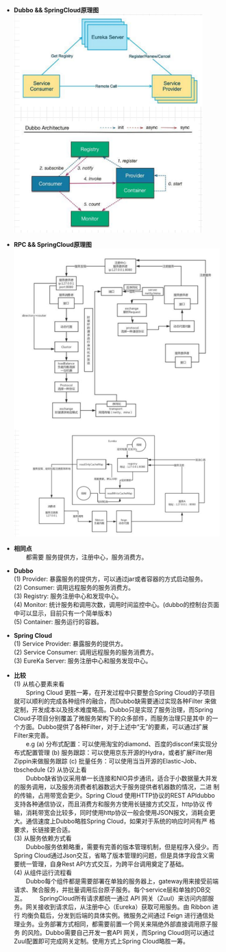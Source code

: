 * **Dubbo && SpringCloud原理图**<br/>
    ![Dubbo && SpringCloud原理图](/images/分布式/Dubbo&SpringCloud.png)
    
* **RPC && SpringCloud原理图**<br/>
    ![RPC && SpringCloud原理图](/images/分布式/RPC&SpringCloud.PNG)
    
* **相同点**<br/>
&emsp;&emsp;都需要 服务提供方，注册中心，服务消费方。
    
* **Dubbo**<br/>
    (1) Provider: 暴露服务的提供方，可以通过jar或者容器的方式启动服务。<br/>
    (2) Consumer: 调用远程服务的服务消费方。<br/>
    (3) Registry: 服务注册中心和发现中心。<br/>
    (4) Monitor: 统计服务和调用次数，调用时间监控中心。(dubbo的控制台页面中可以显示，目前只有一个简单版本)<br/>
    (5) Container: 服务运行的容器。<br/>
    
* **Spring Cloud**<br/>
    (1) Service Provider: 暴露服务的提供方。<br/>
    (2) Service Consumer: 调用远程服务的服务消费方。<br/>
    (3) EureKa Server: 服务注册中心和服务发现中心。<br/>
    
* **比较**<br/>
    (1) 从核心要素来看<br/>
&emsp;&emsp;Spring Cloud 更胜一筹，在开发过程中只要整合Spring Cloud的子项目就可以顺利的完成各种组件的融合，而Dubbo缺需要通过实现各种Filter
来做定制，开发成本以及技术难度略高。Dubbo只是实现了服务治理，而Spring Cloud子项目分别覆盖了微服务架构下的众多部件，而服务治理只是其中
的一个方面。Dubbo提供了各种Filter，对于上述中“无”的要素，可以通过扩展Filter来完善。<br/>
&emsp;&emsp;e.g
        (a) 分布式配置：可以使用淘宝的diamond、百度的disconf来实现分布式配置管理
        (b) 服务跟踪：可以使用京东开源的Hydra，或者扩展Filter用Zippin来做服务跟踪
        (c) 批量任务：可以使用当当开源的Elastic-Job、tbschedule
    (2) 从协议上看<br/>
&emsp;&emsp;Dubbo缺省协议采用单一长连接和NIO异步通讯，适合于小数据量大并发的服务调用，以及服务消费者机器数远大于服务提供者机器数的情况，二进
制的传输，占用带宽会更少。Spring Cloud 使用HTTP协议的REST APIdubbo支持各种通信协议，而且消费方和服务方使用长链接方式交互，http协议
传输，消耗带宽会比较多，同时使用http协议一般会使用JSON报文，消耗会更大。通信速度上Dubbo略胜Spring Cloud，如果对于系统的响应时间有严
格要求，长链接更合适。<br/>
    (3) 从服务依赖方式看<br/>
&emsp;&emsp;Dubbo服务依赖略重，需要有完善的版本管理机制，但是程序入侵少。而Spring Cloud通过Json交互，省略了版本管理的问题，但是具体字段含义需
要统一管理，自身Rest API方式交互，为跨平台调用奠定了基础。<br/>
    (4) 从组件运行流程看<br/>
&emsp;&emsp;Dubbo每个组件都是需要部署在单独的服务器上，gateway用来接受前端请求、聚合服务，并批量调用后台原子服务。每个service层和单独的DB交互。
&emsp;&emsp;SpringCloud所有请求都统一通过 API 网关（Zuul）来访问内部服务。网关接收到请求后，从注册中心（Eureka）获取可用服务。由 Ribbon 进行
均衡负载后，分发到后端的具体实例。微服务之间通过 Feign 进行通信处理业务。业务部署方式相同，都需要前置一个网关来隔绝外部直接调用原子服务
的风险。Dubbo需要自己开发一套API 网关，而Spring Cloud则可以通过Zuul配置即可完成网关定制。使用方式上Spring Cloud略胜一筹。<br/>